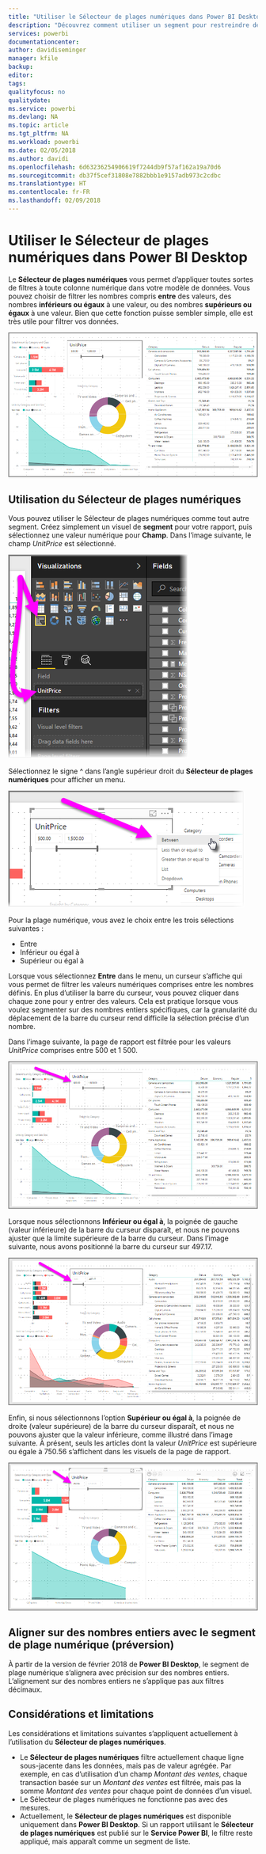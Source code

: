 ```yaml
---
title: "Utiliser le Sélecteur de plages numériques dans Power BI Desktop"
description: "Découvrez comment utiliser un segment pour restreindre des plages numériques dans Power BI Desktop"
services: powerbi
documentationcenter: 
author: davidiseminger
manager: kfile
backup: 
editor: 
tags: 
qualityfocus: no
qualitydate: 
ms.service: powerbi
ms.devlang: NA
ms.topic: article
ms.tgt_pltfrm: NA
ms.workload: powerbi
ms.date: 02/05/2018
ms.author: davidi
ms.openlocfilehash: 6d63236254906619f7244db9f57af162a19a70d6
ms.sourcegitcommit: db37f5cef31808e7882bbb1e9157adb973c2cdbc
ms.translationtype: HT
ms.contentlocale: fr-FR
ms.lasthandoff: 02/09/2018
---
```

# <a name="use-the-numeric-range-slicer-in-power-bi-desktop"></a>Utiliser le Sélecteur de plages numériques dans Power BI Desktop
Le **Sélecteur de plages numériques** vous permet d’appliquer toutes sortes de filtres à toute colonne numérique dans votre modèle de données. Vous pouvez choisir de filtrer les nombres compris **entre** des valeurs, des nombres **inférieurs ou égaux** à une valeur, ou des nombres **supérieurs ou égaux** à une valeur. Bien que cette fonction puisse sembler simple, elle est très utile pour filtrer vos données.

![](media/desktop-slicer-numeric-range/slicer-numeric-range_2.png)

## <a name="using-the-numeric-range-slicer"></a>Utilisation du Sélecteur de plages numériques
Vous pouvez utiliser le Sélecteur de plages numériques comme tout autre segment. Créez simplement un visuel de **segment** pour votre rapport, puis sélectionnez une valeur numérique pour **Champ**. Dans l’image suivante, le champ *UnitPrice* est sélectionné.

![](media/desktop-slicer-numeric-range/slicer-numeric-range_3.png)

Sélectionnez le signe ^ dans l’angle supérieur droit du **Sélecteur de plages numériques** pour afficher un menu.

![](media/desktop-slicer-numeric-range/slicer-numeric-range_4.png)

Pour la plage numérique, vous avez le choix entre les trois sélections suivantes :

* Entre
* Inférieur ou égal à
* Supérieur ou égal à

Lorsque vous sélectionnez **Entre** dans le menu, un curseur s’affiche qui vous permet de filtrer les valeurs numériques comprises entre les nombres définis. En plus d’utiliser la barre du curseur, vous pouvez cliquer dans chaque zone pour y entrer des valeurs. Cela est pratique lorsque vous voulez segmenter sur des nombres entiers spécifiques, car la granularité du déplacement de la barre du curseur rend difficile la sélection précise d’un nombre.

Dans l’image suivante, la page de rapport est filtrée pour les valeurs *UnitPrice* comprises entre 500 et 1 500.

![](media/desktop-slicer-numeric-range/slicer-numeric-range_5.png)

Lorsque nous sélectionnons **Inférieur ou égal à**, la poignée de gauche (valeur inférieure) de la barre du curseur disparaît, et nous ne pouvons ajuster que la limite supérieure de la barre du curseur. Dans l’image suivante, nous avons positionné la barre du curseur sur 497.17.

![](media/desktop-slicer-numeric-range/slicer-numeric-range_6.png)

Enfin, si nous sélectionnons l’option **Supérieur ou égal à**, la poignée de droite (valeur supérieure) de la barre du curseur disparaît, et nous ne pouvons ajuster que la valeur inférieure, comme illustré dans l’image suivante. À présent, seuls les articles dont la valeur *UnitPrice* est supérieure ou égale à 750.56 s’affichent dans les visuels de la page de rapport.

![](media/desktop-slicer-numeric-range/slicer-numeric-range_7.png)

## <a name="snap-to-whole-numbers-with-the-numeric-range-slicer-preview"></a>Aligner sur des nombres entiers avec le segment de plage numérique (préversion)

À partir de la version de février 2018 de **Power BI Desktop**, le segment de plage numérique s’alignera avec précision sur des nombres entiers. L’alignement sur des nombres entiers ne s’applique pas aux filtres décimaux.


## <a name="limitations-and-considerations"></a>Considérations et limitations
Les considérations et limitations suivantes s’appliquent actuellement à l’utilisation du **Sélecteur de plages numériques**.

* Le **Sélecteur de plages numériques** filtre actuellement chaque ligne sous-jacente dans les données, mais pas de valeur agrégée. Par exemple, en cas d’utilisation d’un champ *Montant des ventes*, chaque transaction basée sur un *Montant des ventes* est filtrée, mais pas la somme *Montant des ventes* pour chaque point de données d’un visuel.
* Le Sélecteur de plages numériques ne fonctionne pas avec des mesures.
* Actuellement, le **Sélecteur de plages numériques** est disponible uniquement dans **Power BI Desktop**. Si un rapport utilisant le **Sélecteur de plages numériques** est publié sur le **Service Power BI**, le filtre reste appliqué, mais apparaît comme un segment de liste.

